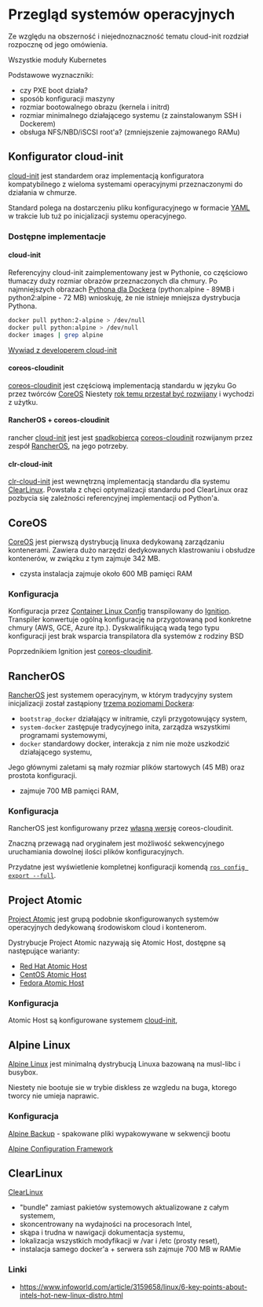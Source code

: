 # Przegląd systemów operacyjnych

Ze względu na obszerność i niejednoznaczność tematu cloud-init rozdział 
rozpocznę od jego omówienia.

Wszystkie moduły Kubernetes

Podstawowe wyznaczniki:
- czy PXE boot działa?
- sposób konfiguracji maszyny
- rozmiar bootowalnego obrazu (kernela i initrd)
- rozmiar minimalnego działającego systemu (z zainstalowanym SSH i Dockerem)
- obsługa NFS/NBD/iSCSI root'a? (zmniejszenie zajmowanego RAMu)

## Konfigurator cloud-init

[cloud-init](https://cloud-init.io/) jest standardem oraz implementacją 
konfiguratora kompatybilnego z wieloma systemami operacyjnymi przeznaczonymi
do działania w chmurze.

Standard polega na dostarczeniu pliku konfiguracyjnego w formacie 
[YAML](http://yaml.org/) w trakcie lub tuż po inicjalizacji systemu 
operacyjnego. 

### Dostępne implementacje

#### cloud-init

Referencyjny cloud-init zaimplementowany jest w Pythonie, co częściowo 
tłumaczy duży rozmiar obrazów przeznaczonych dla chmury. Po najmniejszych 
obrazach [Pythona dla Dockera](https://hub.docker.com/_/python/)
(python:alpine - 89MB i python2:alpine - 72 MB) wnioskuję, że nie
istnieje mniejsza dystrybucja Pythona.

```bash
docker pull python:2-alpine > /dev/null
docker pull python:alpine > /dev/null
docker images | grep alpine
```

[Wywiad z developerem cloud-init](https://www.podcastinit.com/cloud-init-with-scott-moser-episode-126)

#### coreos-cloudinit

[coreos-cloudinit](https://github.com/coreos/coreos-cloudinit) jest
częściową implementacją standardu w języku Go przez twórców [CoreOS](#coreos)
Niestety 
[rok temu przestał być rozwijany](https://github.com/coreos/coreos-cloudinit/commit/3460ca4414fd91de66cd581d997bf453fd895b67)
i wychodzi z użytku.

#### RancherOS + coreos-cloudinit
rancher [cloud-init](http://rancher.com/docs/os/latest/en/configuration/) jest
jest [spadkobiercą](https://github.com/rancher/os/commit/e2ed97648ad63455743ebc16080a82ee47f8bb0c)
[coreos-cloudinit](#coreos-cloudinit) rozwijanym przez zespół 
[RancherOS](#rancheros), na jego potrzeby.  

#### clr-cloud-init
[clr-cloud-init](https://clearlinux.org/blogs/announcing-clr-cloud-init) jest
wewnętrzną implementacją standardu dla systemu [ClearLinux](#clearlinux).
Powstała z chęci optymalizacji standardu pod ClearLinux oraz pozbycia się
zależności referencyjnej implementacji od Python'a.


## CoreOS 
[CoreOS](https://coreos.com/) jest pierwszą dystrybucją linuxa dedykowaną
zarządzaniu kontenerami. Zawiera dużo narzędzi dedykowanych klastrowaniu i
obsłudze kontenerów, w związku z tym zajmuje 342 MB.

- czysta instalacja zajmuje około 600 MB pamięci RAM

### Konfiguracja
Konfiguracja przez [Container Linux Config](https://coreos.com/os/docs/latest/provisioning.html) 
transpilowany do [Ignition](https://coreos.com/ignition/docs/latest/).
Transpiler konwertuje ogólną konfigurację na przygotowaną pod konkretne
chmury (AWS, GCE, Azure itp.). 
Dyskwalifikującą wadą tego typu konfiguracji jest brak wsparcia transpilatora
dla systemów z rodziny BSD

Poprzednikiem Ignition jest [coreos-cloudinit](#coreos-cloudinit).

## RancherOS
[RancherOS](https://rancher.com/rancher-os/) jest systemem operacyjnym,
w którym tradycyjny system inicjalizacji został zastąpiony [trzema poziomami
Dockera](http://rancher.com/docs/os/latest/en/configuration/docker/):
- `bootstrap_docker` działający w initramie, czyli przygotowujący system,
- `system-docker` zastępuje tradycyjnego inita, zarządza wszystkimi
  programami systemowymi,
- `docker` standardowy docker, interakcja z nim nie może uszkodzić
  działającego systemu,
  
Jego głównymi zaletami są mały rozmiar plików startowych (45 MB) oraz 
prostota konfiguracji.

- zajmuje 700 MB pamięci RAM,
 
### Konfiguracja 
RancherOS jest konfigurowany przez [własną wersję](#rancheros-+-coreos-cloudinit)
coreos-cloudinit.

Znaczną przewagą nad oryginałem jest możliwość sekwencyjnego uruchamiania 
dowolnej ilości plików konfiguracyjnych.

Przydatne jest wyświetlenie kompletnej konfiguracji komendą
[`ros config export --full`](https://forums.rancher.com/t/good-cloud-config-reference/5238/3).



## Project Atomic
[Project Atomic](https://www.projectatomic.io/) jest grupą podobnie 
skonfigurowanych systemów operacyjnych dedykowaną środowiskom cloud i
kontenerom.

Dystrybucje Project Atomic nazywają się Atomic Host, dostępne są następujące 
warianty:
- [Red Hat Atomic Host](https://www.redhat.com/en/resources/enterprise-linux-atomic-host-datasheet)
- [CentOS Atomic Host](https://wiki.centos.org/SpecialInterestGroup/Atomic/Download/)
- [Fedora Atomic Host](https://getfedora.org/atomic/download/)


### Konfiguracja
Atomic Host są konfigurowane systemem [cloud-init](https://cloud-init.io/),

## Alpine Linux
[Alpine Linux](https://alpinelinux.org/) jest minimalną dystrybucją Linuxa
bazowaną na musl-libc i busybox.

Niestety nie bootuje sie w trybie diskless ze wzgledu na buga, ktorego tworcy 
nie umieja naprawic.


### Konfiguracja
[Alpine Backup](https://wiki.alpinelinux.org/wiki/Alpine_local_backup) - spakowane pliki wypakowywane w sekwencji bootu

[Alpine Configuration Framework](http://wiki.alpinelinux.org/wiki/Alpine_Configuration_Framework_Design)


## ClearLinux

[ClearLinux](https://clearlinux.org/)

- "bundle" zamiast pakietów systemowych aktualizowane z całym systemem,
- skoncentrowany na wydajności na procesorach Intel,
- skąpa i trudna w nawigacji dokumentacja systemu,
- lokalizacja wszystkich modyfikacji w /var i /etc (prosty reset),
- instalacja samego docker'a + serwera ssh zajmuje 700 MB w RAMie

### Linki
- https://www.infoworld.com/article/3159658/linux/6-key-points-about-intels-hot-new-linux-distro.html
